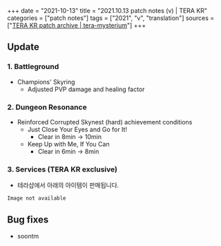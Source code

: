+++
date = "2021-10-13"
title = "2021.10.13 patch notes (v) | TERA KR"
categories = ["patch notes"]
tags = ["2021", "v", "translation"]
sources = ["[TERA KR patch archive | tera-mysterium](/ko/patch/2021/v)"]
+++

## Update

### **1.** Battleground
- Champions' Skyring
  - Adjusted PVP damage and healing factor

### **2.** Dungeon Resonance
- Reinforced Corrupted Skynest (hard) achievement conditions
  - Just Close Your Eyes and Go for It!
    - Clear in 8min -> 10min
  - Keep Up with Me, If You Can
    - Clear in 6min -> 8min

### **3.** Services (TERA KR exclusive)
- 테라샵에서 아래의 아이템이 판매됩니다.

`Image not available`

## Bug fixes

- soontm
